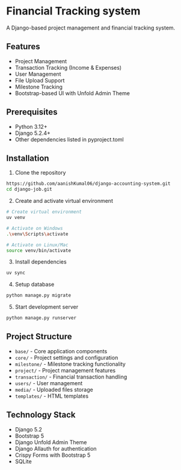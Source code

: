 # Financial Tracking system

A Django-based project management and financial tracking system.

## Features

- Project Management
- Transaction Tracking (Income & Expenses)
- User Management
- File Upload Support
- Milestone Tracking
- Bootstrap-based UI with Unfold Admin Theme

## Prerequisites

- Python 3.12+
- Django 5.2.4+
- Other dependencies listed in pyproject.toml

## Installation

1. Clone the repository

```bash
https://github.com/aanishKumal06/django-accounting-system.git
cd django-job.git
```

2. Create and activate virtual environment

```bash
# Create virtual environment
uv venv

# Activate on Windows
.\venv\Scripts\activate

# Activate on Linux/Mac
source venv/bin/activate
```

3. Install dependencies

```bash
uv sync
```

4. Setup database

```bash
python manage.py migrate
```

5. Start development server

```bash
python manage.py runserver
```

## Project Structure

- `base/` - Core application components
- `core/` - Project settings and configuration
- `milestone/` - Milestone tracking functionality
- `project/` - Project management features
- `transaction/` - Financial transaction handling
- `users/` - User management
- `media/` - Uploaded files storage
- `templates/` - HTML templates

## Technology Stack

- Django 5.2
- Bootstrap 5
- Django Unfold Admin Theme
- Django Allauth for authentication
- Crispy Forms with Bootstrap 5
- SQLite
